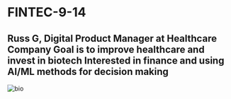 # FINTEC-9-14

Russ G, Digital Product Manager at Healthcare Company
Goal is to improve healthcare and invest in biotech
Interested in finance and using AI/ML methods for decision making
-------
![bio](https://www.google.com/url?sa=i&url=https%3A%2F%2Fwww.beckman.com%2Fresources%2Fsample-type%2Fbio-molecules%2Fnucleic-acids-dna&psig=AOvVaw3R9w7LkjwoxXTeZjoOMu97&ust=1694824895426000&source=images&cd=vfe&opi=89978449&ved=0CA8QjRxqFwoTCJCIzPCwq4EDFQAAAAAdAAAAABAE![image](https://github.com/gouldrussell/FINTEC-9-14/assets/144621362/3c496866-8c11-4ba7-a19d-3cdca799088e))
